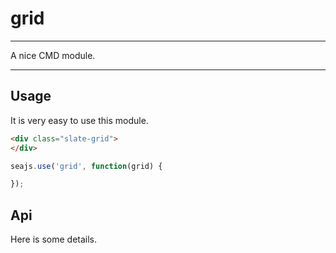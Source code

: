 # grid

---

A nice CMD module.

---

## Usage

It is very easy to use this module.

````html
<div class="slate-grid">
</div>
````

```javascript
seajs.use('grid', function(grid) {

});
```

## Api

Here is some details.
